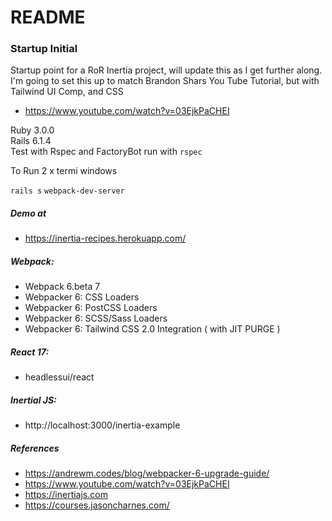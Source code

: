 # README

### Startup Initial

Startup point for a RoR Inertia project, will update this as I get further along.
I'm going to set this up to match Brandon Shars You Tube Tutorial, but with Tailwind UI Comp, and CSS

- https://www.youtube.com/watch?v=03EjkPaCHEI

Ruby 3.0.0\
Rails 6.1.4\
Test with Rspec and FactoryBot run with `rspec`

To Run 2 x termi windows

`rails s`
`webpack-dev-server`


##### Demo at
- https://inertia-recipes.herokuapp.com/

##### Webpack:

- Webpack 6.beta 7
- Webpacker 6: CSS Loaders
- Webpacker 6: PostCSS Loaders
- Webpacker 6: SCSS/Sass Loaders
- Webpacker 6: Tailwind CSS 2.0 Integration ( with JIT PURGE )

##### React 17:

- headlessui/react

##### Inertial JS:

- http://localhost:3000/inertia-example

##### References

- https://andrewm.codes/blog/webpacker-6-upgrade-guide/
- https://www.youtube.com/watch?v=03EjkPaCHEI
- https://inertiajs.com
- https://courses.jasoncharnes.com/
